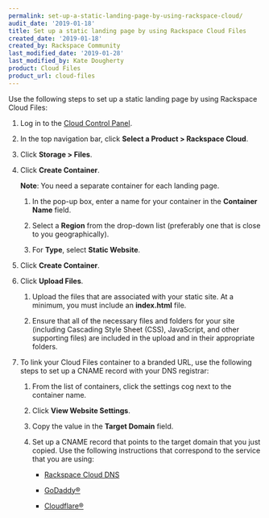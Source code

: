 ```yaml
---
permalink: set-up-a-static-landing-page-by-using-rackspace-cloud/
audit_date: '2019-01-18'
title: Set up a static landing page by using Rackspace Cloud Files
created_date: '2019-01-18'
created_by: Rackspace Community
last_modified_date: '2019-01-28'
last_modified_by: Kate Dougherty
product: Cloud Files
product_url: cloud-files
---
```


Use the following steps to set up a static landing page by using Rackspace
Cloud Files:

1. Log in to the [Cloud Control Panel](https://login.rackspace.com).
2. In the top navigation bar, click **Select a Product > Rackspace Cloud**.
3. Click **Storage > Files**.
4. Click **Create Container**.

   **Note**: You need a separate container for each landing page.

   1. In the pop-up box, enter a name for your container in the **Container
      Name** field.

   2. Select a **Region** from the drop-down list (preferably one that is close to
      you geographically).

   3. For **Type**, select **Static Website**.

5. Click **Create Container**.

6. Click **Upload Files**.

   1. Upload the files that are associated with your static site. At a
      minimum, you must include an **index.html** file.

   2. Ensure that all of the necessary files and folders for your site
      (including Cascading Style Sheet (CSS), JavaScript, and other supporting
      files) are included in the upload and in their appropriate folders.

7. To link your Cloud Files container to a branded URL, use the following
   steps to set up a CNAME record with your DNS registrar:

   1. From the list of containers, click the settings cog next to the
      container name.

   2. Click **View Website Settings**.

   3. Copy the value in the **Target Domain** field.

   4. Set up a CNAME record that points to the target domain that you just
      copied. Use the following instructions that correspond to the service
      that you are using:

        - [Rackspace Cloud DNS](https://support.rackspace.com/how-to/using-cnames-with-cloud-files-containers/)

        - [GoDaddy&reg;](https://www.godaddy.com/help/add-a-cname-record-19236)

        - [Cloudflare&reg;](https://support.cloudflare.com/hc/en-us/articles/360020615111-Configuring-a-CNAME-setup)
